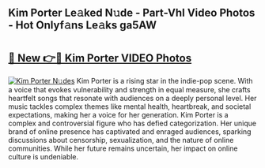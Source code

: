 ## Kim Porter Le𝚊ked N𝚞de - Part-VhI Video Photos - Hot Onlyf𝚊ns Le𝚊ks ga5AW

# <h2><a href="http://ab39321.deff.icu/?id=Kim+Porter">🔗 New 👉🔴 Kim Porter VIDEO Photos</a></h2>

[![Kim Porter N𝚞des](https://i.imgur.com/rIISA9y.gif)](http://ab39321.deff.icu/?id=Kim+Porter)
Kim Porter is a rising star in the indie-pop scene. With a voice that evokes vulnerability and strength in equal measure, she crafts heartfelt songs that resonate with audiences on a deeply personal level. Her music tackles complex themes like mental health, heartbreak, and societal expectations, making her a voice for her generation. Kim Porter is a complex and controversial figure who has defied categorization. Her unique brand of online presence has captivated and enraged audiences, sparking discussions about censorship, sexualization, and the nature of online communities. While her future remains uncertain, her impact on online culture is undeniable.
